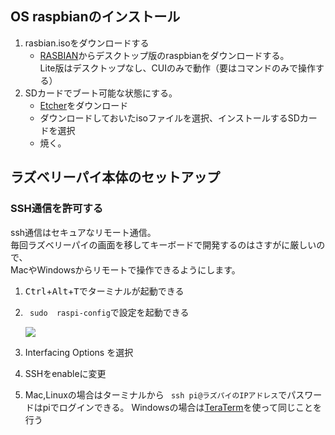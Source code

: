 ## OS raspbianのインストール  
1. rasbian.isoをダウンロードする  
    - [RASBIAN](https://www.raspberrypi.org/downloads/raspbian/)からデスクトップ版のraspbianをダウンロードする。  
Lite版はデスクトップなし、CUIのみで動作（要はコマンドのみで操作する）
1. SDカードでブート可能な状態にする。
    - [Etcher](https://etcher.io/)をダウンロード
    - ダウンロードしておいたisoファイルを選択、インストールするSDカードを選択
    - 焼く。

## ラズベリーパイ本体のセットアップ

###  SSH通信を許可する

ssh通信はセキュアなリモート通信。  
毎回ラズベリーパイの画面を移してキーボードで開発するのはさすがに厳しいので、  
MacやWindowsからリモートで操作できるようにします。  

1. <kbd>Ctrl</kbd>+<kbd>Alt</kbd>+<kbd>T</kbd>でターミナルが起動できる
1. ``` sudo  raspi-config```で設定を起動できる  

    ![](https://camo.qiitausercontent.com/1ec21a454ac7420941b5eaf665cdf344737adcd6/68747470733a2f2f71696974612d696d6167652d73746f72652e73332e616d617a6f6e6177732e636f6d2f302f37393231382f30396362346336362d306239372d303962392d323763342d3539306236303863393062662e706e67)  

1. Interfacing Options を選択
1. SSHをenableに変更
1. Mac,Linuxの場合はターミナルから ``` ssh pi@ラズパイのIPアドレス```でパスワードはpiでログインできる。
   Windowsの場合は[TeraTerm](https://ttssh2.osdn.jp/)を使って同じことを行う
